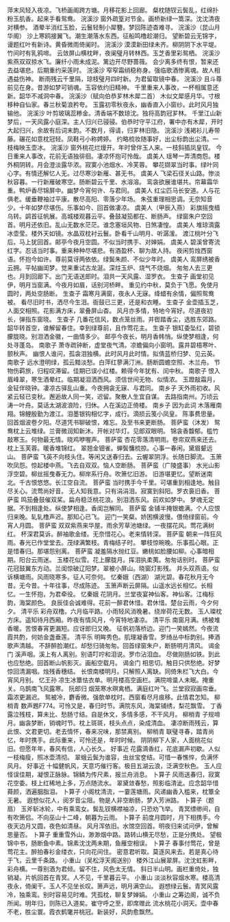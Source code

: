 <!-- { "loadSidebar": true } -->
萍末风轻入夜凉。飞桥画阁跨方塘。月移花影上回廊。 
粲枕随钗云鬓乱，红绵扑粉玉肌香。起来手看鸳鸯。 
浣溪沙
窗外疏篁对节金。画桥新绿一篙深。沈沈清夜对横参。 
酒晕半消红玉脸，云鬟轻制小犀簪。梦回陈迹杳难寻。 
浣溪沙（昆山月华阁）
沙上寒鸥接翼飞。潮生潮落水东西。征船鸣橹趁潮归。 
望断碧云无锦字，谩题红叶有新诗。黄昏微雨倚阑时。 
浣溪沙
漠漠新田绿未齐。柳阴阴下水平堤。竹间时有乳鸦啼。 
云敛屏山横枕畔，夜阑璧月转林西。玉芝香里彩鸳栖。 
浣溪沙
紫燕双双掠水飞。廉纤小雨未成泥。篱边开尽野蔷薇。 
会少离多终有恨，暂来还去益堪悲。后期重约采莲时。 
浣溪沙
窄窄霜绡稳称身。强临歌酒惨离魂。故人相遇益伤神。 
断雨残云千里隔，琼枝璧月四时新。为君留取镜中春。 
浣溪沙
且斗尊前见在身。昔游如梦可销魂。玉容依约旧精神。 
千里重来人事改，一杯相属意还新。韶华不减洞中春。 
浣溪沙（赋向伯恭芗林木犀二首）
木似文犀感月华。寸根移种自仙家。春兰秋菊浪矜夸。 
玉露初零秋夜永，幽香直入小窗纱。此时风月独输他。 
浣溪沙
叶剪玻璃蕊糁金。清香端不数琼沈。独将高韵冠芗林。 
千里江山新梦后，一天风露小庭深。主人归兴已骎骎。伯恭时守平江府，署中亦有木犀，开时大起归兴，余故有后词末韵。不数月，得请，归芗林旧隐。 
浣溪沙
浅褐衫儿寿带藤。碾花如意枕冠轻。凤鞋弓小称娉婷。 
约略梳妆随事好，出尘标韵出尘清。一枝梅映玉壶冰。 
浣溪沙
窗外桃花烂熳开。年时曾伴玉人来。一枝斜插凤皇钗。 
今日重来人事改，花前无语独徘徊。凄凉怀抱可怜哉。 
虞美人
瑶琴一弄清商怨。楼外桐阴转。月会澄淡露华浓。寂寞小池烟水、冷芙蓉。 
攀花撷翠当时事。绿叶同心字。有情还解忆人无。过尽寒沙新雁、甚无书。 
虞美人
飞梁石径关山路。惨淡秋容暮。一行新雁破寒空。肠断碧云千里、水溶溶。 
鸾衾欲展谁堪共。帘幕霜华重。鸭炉香尽锦屏中。幽梦今宵何许、与君同。 
虞美人
红尘匹马长安道。人与花俱老。缓垂鞭袖过平康。散尽高阳、零落少年场。 
朱弦重理相思调。无奈知音少。十年如梦尽堪伤。乐事如今、回首做凄凉。 
虞美人（甲辰入燕）
彩旗摇曳樯乌转。鹢首征帆展。高城楼观暮云平。叠鼓凝笳都在、断肠声。 
绿窗朱户空回首。明月还依旧。乱山无数水茫茫。谁念塞垣风物、日煞凄惶。 
虞美人
堆琼滴露冰壶莹。楼外天如镜。水晶双枕衬云鬟。卧看千山明月、听潺湲。 
渡江桃叶分飞后。马上犹回首。邮亭今夜月空圆。不似当时携手、对婵娟。 
虞美人
碧溪曾寄流红字。忍话当时事。重来种种尽堪悲。有酒盈杯、聊为故人持。 
夜闲剪烛西窗语。怀抱今如许。尊前莫讶两依依。绿鬓朱颜、不似少年时。 
虞美人
鸾屏绣被香云拥。平帖幽闺梦。觉来重试古龙涎。深炷玉炉、烧气不烧烟。 
匆匆人去三更也。月到回廊下。出门无语送郎时。泪共一天风露、湿罗衣。 
生查子
画堂初见伊，明月当窗满。今夜月如眉，话别河桥畔。 
重见约中秋，莫负于飞愿。免使月圆时，两处空肠断。 
生查子
霜寒月满窗，夜永人无寐。绛蜡有余情，偏照鸳鸯被。 
看尽旧时书，洒尽今生泪。衙鼓已三更，还是和衣睡。 
生查子
金壶插玉芝，人面交相照。花影满方床，翠叠屏山杳。 
风月亦多情，特地今宵好。尽道夜初长，弹指东窗晓。 
生查子
几番花信风，数点笼丝雨。并辔踏香尘，选胜东郊路。 
韶华转首空，谁解留春住。幸到绿尊前，且作莺花主。 
生查子
银缸委坠红，碧锁朦胧晓。别泪洒金徽，一曲情多少。 
邮亭今夜长，明月香帏悄。纵使梦相逢，何处寻蓬岛。 
南歌子
萧寺疏钟断，虚堂夜气清。凉蟾偏向小窗明。露井碧梧寒叶、颤秋声。 
幽恨人谁问，孤衾泪独横。此时风月此时情。拟倩蓝桥归梦、见云英。 
南歌子
远水澄明绿，孤云黯淡愁。白萍红蓼满汀洲。肠断圆蟾空照、木兰舟。 
节物伤羁旅，归程叹滞留。佳期已误小红楼。赖得今年犹有、闰中秋。 
南歌子
恨入眉峰翠，寒生酒晕红。临期凝泪洒西风。须信世间无物、似情浓。 
玉蹬敲霜月，金钲伴晓钟。凄凉古驿乱山重。今夜拥衾无寐、与君同。 
南乡子
天外雨初收。风紧云轻已变秋。邂逅故人同一笑，迟留。聚散人生宜自谋。 
去路指南州。万顷云涛一叶舟。莫话太湖波浪险，归休。人在溪边正倚楼。 
南乡子
因为此词 
木落雁南翔。锦鲤殷勤为渡江。泪墨银钩相忆字，成行。滴损云笺小凤皇。 
陈事费思量。回首烟波卷夕阳。尽道凭书聊破恨，难忘。及至书来更断肠。 
菩萨蛮（沐发）
鸳鸯枕上云堆绿。兰膏微润知新沐。开帐对华灯。见郎双眼明。 
锦衾香馥郁。槛竹敲寒玉。何物最无情。晓鸡咿喔声。 
菩萨蛮
杏花零落清明雨。卷帘双燕来还去。枕上玉芙蓉。暖香堆锦红。 
翠翘金钿雀。蝉鬓慵梳掠。心事一春闲。黛眉颦远山。 
菩萨蛮
飞英不向枝头住。等闲又送春归去。云幄翠阴浮。长随日脚流。 
玉箫吹凤怨。惊起楼中燕。飞去自双双。恼人空断肠。 
菩萨蛮（广陵盛事）
水光山影浮空碧。柳丝摇曳春无力。柳岸系行舟。吹箫忆旧游。 
旧游堪更忆。望断迷南北。千古恨悠悠。长江空自流。 
菩萨蛮
当时携手今千里。可堪重到相逢地。触目尽关心。流莺尚好音。 
无人知我意。只有涓涓泪。寂寞到斜阳。罗衣裛旧香。 
菩萨蛮
鸣笳叠鼓催双桨。扁舟稳泛桃花浪。别泪洒东风。前欢如梦中。 
梦魂无定据。不到相逢处。纵使梦相逢。香闺岂解同。 
菩萨蛮
金铺半掩银蟾满。个人应恨归来晚。轧轧橹声迟。那知心已飞。 
迎门一笑粲。娇困横波慢。偎倚绿窗前。今宵人月圆。 
菩萨蛮
双双紫燕来华屋。雨余芳草池塘绿。一夜摆花风。莺花满树红。 
杯深君莫诉。醉袖歌金缕。无奈惜花心。老来情转深。 
菩萨蛮
朝来一阵狂风雨。春光已作堂堂去。茂绿满繁枝。青梅结子时。 
攀枝惊晼晚。乐事孤心眼。正是惜春归。那堪怨别离。 
菩萨蛮
凝羞隔水抛红豆。嫩桃如脸腰如柳。心事暗相期。阳台云雨迷。 
玉楼花似雪。花上朦胧月。挥泪执柔荑。匆匆话别时。 
菩萨蛮
花冠鼓翼东方动。兰闺惊破辽阳梦。翠被小屏山。晓窗灯影残。 
并头双燕语。似诉横塘雨。风雨晓寒多。征人可奈何。 
忆秦娥（西湖）
湖光碧。春花秋月无今昔。无今昔。十年往事，尽成陈迹。 
玉箫声断云屏隔。山遥水远长相忆。长相忆。一生怀抱，为君牵役。 
忆秦娥
花阴月。兰堂夜宴神仙客。神仙客。江梅标韵，海棠颜色。 
良辰佳会诚难得。花前一醉君休惜。君休惜。楚台云雨，今夕何夕。 
清平乐
彩舟双橹。六月临平路。小雨轻风消晚暑。绕岸荷花无数。 
玉人璨枕方床。遥知待月西厢。昨夜有情风月，今宵特地凄凉。 
清平乐
南窗月满。绣被堆香暖。苦恨春宵更漏短。应讶郎归又晚。 
征帆初落桥边。迎门一笑嫣然。今夜流霞共酌，何妨金盏垂莲。 
清平乐
明眸秀色。肌理凝香雪。罗绮丛中标韵别。捧酒歌声清越。 
不辞醉脸潮红。却愁归骑匆匆。回首绿窗朱户，断肠明月清风。 
谒金门
溪声咽。溪上有人离别。别语叮咛和泪说。罗巾沾泪血。 
尽做刚肠如铁。到此也应愁绝。回首断山帆影灭。画船空载月。 
谒金门
相思切。触目只供愁绝。好梦惊回清漏咽。烛残香穗结。 
长恨南楼明月。只解照人离缺。同倚朱栏飞大白。今宵风月别。 
忆王孙
凉生冰簟怯衣单。明月楼高空画栏。满院啼螀人未眠。掩重关。乌鹊南飞风露寒。 
阮郎归
烟笼寒水暝禽栖。满庭红叶飞。兰堂寂寂画帘垂。霜浓更漏迟。 
鸳被冷，麝香微。强欹单枕时。西窗看尽月痕移。此情君怎知。 
柳梢青
数声鶗F774。可怜又是，春归时节。满院东风，海棠铺绣，梨花飘雪。 
丁香露泣残枝，算未比、愁肠寸结。自是休文，多情多感，不干风月。 
柳梢青
子规啼月。幽衾梦断，销魂时节。枕上斑斑，枝头点点，染成清血。 
凄凉断雨残云，算此恨、文君更切。老去情怀，春来况味，那禁离别。 
柳梢青
联璧寻春，踏青尚忆，年时携手。此际重来，可怜还是，年时时候。 
阴阴柳下人家，人面桃花似旧。但愿年年，春风有信，人心长久。 
好事近
花露滴香红，花底漏声初歇。人似一枝梅瘦，照冰壶清彻。 
翠蛾云鬓为谁容，虫丝宝奁结。可惜一春憔悴，负满怀风月。 
好事近
十幅健帆风，天意巧催行客。极目五湖云浪，泛满空秋色。 
玉人应怪误佳期，凝恨正脉脉。锦鳞为传尺素，报兰舟消息。 
卜算子
风雨送春归，寂寞花空委。枝上红稀地上多，万点随流水。 
翠黛敛春愁，照影临清泚。应念韶华惜蕣颜，洒遍胭脂泪。 
卜算子
小阁枕清流，一霎莲塘雨。风递幽香入槛来，枕簟全无暑。 
遐想似花人，阅岁音尘阻。物是人非空断肠，梦入芳洲路。 
卜算子（题扇）
玉斧斩冰轮，中有乘鸾女。鬓乱钗横襟袖凉，只恐劝飞举。 
青冥缥缈间，自有吹箫侣。不向巫山十二峰，朝暮为云雨。 
卜算子
前度月圆时，月下相携手。今夜天边月又圆，夜色如清昼。 
风月浑依旧。水馆空回首。明夜归来试问伊，曾解思量否。 
卜算子
重重雪外山，渺渺烟中路。路转山横无尽愁，正是分携处。 
望极锦中书，肠断鱼中素。锦素沈沈两未期，鱼雁空相误。 
卜算子
春事付莺花，曾是莺花主。醉拍春衫金缕衣，只向花间住。 
密意君听取。莫逐风来去。若是真心待于飞，云里千条路。 
小重山（吴松浮天阁送别）
楼外江山展翠屏。沈沈虹影畔，彩舟横。一尊别酒为君倾。留不住，风色太无情。 
斜日半山明。画栏重倚处，独销凝。片帆回首在青冥。人不见，千里暮云平。 
小重山
淡淡秋容烟水寒。楼高清夜永，倚阑干。玉人不见坐长叹。箫声远，明月满空山。 
遐想绿云鬟。青冥风露冷，独乘鸾。别时容易见时难。凭孤枕，聊复梦婵娟。 
小重山
之筹边阁，诚不负所闻。明年归，则陈已入道矣。崔守呼之至，即席赠此 
流水桃花小洞天。壶中春不老，胜尘寰。霞衣鹤氅并桃冠。新装好，风韵愈飘然。 
